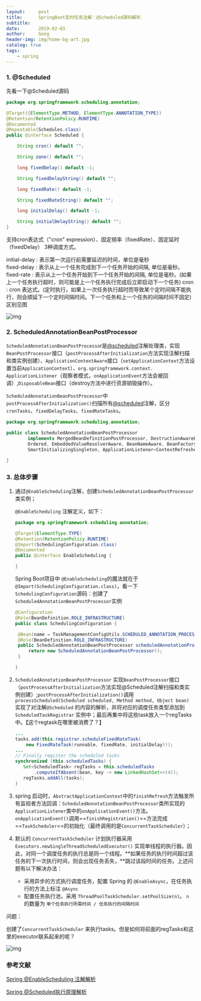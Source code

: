 ```yaml
---
layout:     post
title:      SpringBoot定时任务注解：@Scheduled源码解析
subtitle:   
date:       2019-02-03
author:     Gong
header-img: img/home-bg-art.jpg
catalog: true
tags:
    - spring
---
```

### 1. @Scheduled

先看一下@Scheduled源码

```java
package org.springframework.scheduling.annotation;

@Target({ElementType.METHOD, ElementType.ANNOTATION_TYPE})
@Retention(RetentionPolicy.RUNTIME)
@Documented
@Repeatable(Schedules.class)
public @interface Scheduled {

	String cron() default "";

	String zone() default "";

	long fixedDelay() default -1;

	String fixedDelayString() default "";

	long fixedRate() default -1;

	String fixedRateString() default "";

	long initialDelay() default -1;

	String initialDelayString() default "";
}
```

支持cron表达式（"cron" expression）、固定频率（fixedRate）、固定延时（fixedDelay） 3种调度方式。

initial-delay : 表示第一次运行前需要延迟的时间，单位是毫秒  
fixed-delay : 表示从上一个任务完成到下一个任务开始的间隔, 单位是毫秒。  
fixed-rate : 表示从上一个任务开始到下一个任务开始的间隔, 单位是毫秒。(如果上一个任务执行超时，则可能是上一个任务执行完成后立即启动下一个任务)
cron : cron 表达式。(定时执行，如果上一次任务执行超时而导致某个定时间隔不能执行，则会顺延下一个定时间隔时间。下一个任务和上一个任务的间隔时间不固定)
区别见图

![img](https://images2015.cnblogs.com/blog/285763/201707/285763-20170717113617206-969853356.png)

### 2. ScheduledAnnotationBeanPostProcessor

`ScheduledAnnotationBeanPostProcesso`r是[@scheduled](https://github.com/scheduled)注解处理类，实现`BeanPostProcessor`接口（`postProcessAfterInitialization`方法实现注解扫描和类实例创建）、`ApplicationContextAware`接口（`setApplicationContext`方法设置当前`ApplicationContext`）、`org.springframework.context. ApplicationListener`（观察者模式，`onApplicationEvent`方法会被回调）,`DisposableBean`接口（destroy方法中进行资源销毁操作）。

`ScheduledAnnotationBeanPostProcessor`中 `postProcessAfterInitialization()`扫描所有[@scheduled](https://github.com/scheduled)注解，区分`cronTasks`、`fixedDelayTasks`、`fixedRateTasks`。

```java
package org.springframework.scheduling.annotation;

public class ScheduledAnnotationBeanPostProcessor
		implements MergedBeanDefinitionPostProcessor, DestructionAwareBeanPostProcessor,
		Ordered, EmbeddedValueResolverAware, BeanNameAware, BeanFactoryAware, ApplicationContextAware,
		SmartInitializingSingleton, ApplicationListener<ContextRefreshedEvent>, DisposableBean {

}
```

### 3. 总体步骤

1. 通过`@EnableScheduling`注解，创建`ScheduledAnnotationBeanPostProcessor`类实例；

   `@EnableScheduling` 注解定义，如下：

   ```java
   package org.springframework.scheduling.annotation;
   
   @Target(ElementType.TYPE)
   @Retention(RetentionPolicy.RUNTIME)
   @Import(SchedulingConfiguration.class)
   @Documented
   public @interface EnableScheduling {
   
   }
   ```
   Spring Boot项目中 `@EnableScheduling`的魔法就在于 `@Import(SchedulingConfiguration.class)`，看一下 `SchedulingConfiguration`源码：创建了`ScheduledAnnotationBeanPostProcessor`实例

   ```java
   @Configuration
   @Role(BeanDefinition.ROLE_INFRASTRUCTURE)
   public class SchedulingConfiguration {
   
   	@Bean(name = TaskManagementConfigUtils.SCHEDULED_ANNOTATION_PROCESSOR_BEAN_NAME)
   	@Role(BeanDefinition.ROLE_INFRASTRUCTURE)
   	public ScheduledAnnotationBeanPostProcessor scheduledAnnotationProcessor() {
   		return new ScheduledAnnotationBeanPostProcessor();
   	}
   
   }
   ```

2. `ScheduledAnnotationBeanPostProcessor` 实现`BeanPostProcessor`接口（`postProcessAfterInitialization`方法实现@Scheduled注解扫描和类实例创建）;`postProcessAfterInitialization()`调用`processScheduled(Scheduled scheduled, Method method, Object bean)` 实现了对注解`@Scheduled` 的内容的解析，并将对应的调度任务类型添加到`ScheduledTaskRegistrar` 实例中；最后再集中将这些task放入一个regTasks中。【这个regtask在哪里被消费了？】

   ```java
   ...
   tasks.add(this.registrar.scheduleFixedRateTask(
       new FixedRateTask(runnable, fixedRate, initialDelay)));
   ...
   // Finally register the scheduled tasks
   synchronized (this.scheduledTasks) {
      Set<ScheduledTask> regTasks = this.scheduledTasks
          .computeIfAbsent(bean, key -> new LinkedHashSet<>(4));
      regTasks.addAll(tasks);
   }
   ```

3. spring 启动时，`AbstractApplicationContext`中的`finishRefresh`方法触发所有监视者方法回调：`ScheduledAnnotationBeanPostProcessor`类所实现的`ApplicationListener`类中的`onApplicationEvent()`方法。`onApplicationEvent()`调用==`finishRegistration()`==方法完成==`TaskScheduler`==的初始化（最终调用的是`ConcurrentTaskScheduler`）；

4. 默认的 `ConcurrentTaskScheduler` 计划执行器采用`Executors.newSingleThreadScheduledExecutor()` 实现单线程的执行器。因此，对同一个调度任务的执行总是同一个线程。**如果任务的执行时间超过该任务的下一次执行时间，则会出现任务丢失，**跳过该段时间的任务。上述问题有以下解决办法：

   - 采用异步的方式执行调度任务，配置 Spring 的 `@EnableAsync`，在任务执行的方法上标注 `@Async`
   - 配置任务执行池，采用 `ThreadPoolTaskScheduler.setPoolSize(n)`。 `n` 的数量为 `单个任务执行所需时间 / 任务执行的间隔时间`

问题：

创建了`ConcurrentTaskScheduler` 来执行tasks。但是如何将前面的regTasks和这里的executor联系起来的呢？

![img](https://images0.cnblogs.com/i/580631/201405/181453414212066.png)


### 参考文献

[Spring @EnableScheduling 注解解析](http://tramp.cincout.cn/2017/08/18/spring-task-2017-08-18-spring-boot-enablescheduling-analysis/#ScheduledAnnotationBeanPostProcessor)

[Spring @Scheduled执行原理解析](https://github.com/TFdream/blog/issues/27)